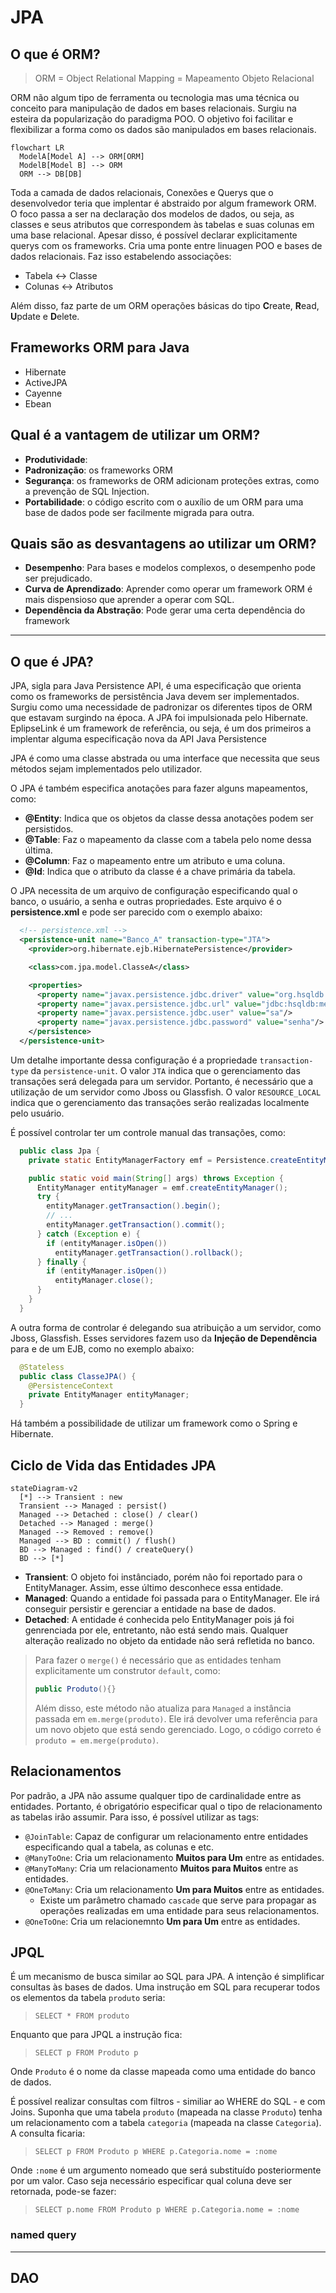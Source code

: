# JPA

## O que é ORM?

> ORM = Object Relational Mapping = Mapeamento Objeto Relacional

ORM não algum tipo de ferramenta ou tecnologia mas uma técnica ou conceito para manipulação de dados em bases relacionais. Surgiu na esteira da popularização do paradigma POO. O objetivo foi facilitar e flexibilizar a forma como os dados são manipulados em bases relacionais.  

```mermaid
flowchart LR
  ModelA[Model A] --> ORM[ORM]
  ModelB[Model B] --> ORM
  ORM --> DB[DB]
```

Toda a camada de dados relacionais, Conexões e Querys que o desenvolvedor teria que implentar é abstraido por algum framework ORM. O foco passa a ser na declaração dos modelos de dados, ou seja, as classes e seus atributos que correspondem às tabelas e suas colunas em uma base relacional. Apesar disso, é possível declarar explicitamente querys com os frameworks. Cria uma ponte entre linuagen POO e bases de dados relacionais. Faz isso estabelendo associações:

- Tabela <-> Classe
- Colunas <-> Atributos

Além disso, faz parte de um ORM operações básicas do tipo **C**reate, **R**ead, **U**pdate e **D**elete.

## Frameworks ORM para Java

- Hibernate
- ActiveJPA
- Cayenne
- Ebean

## Qual é a vantagem de utilizar um ORM?

- **Produtividade**:
- **Padronização**: os frameworks ORM
- **Segurança**: os frameworks de ORM adicionam proteções extras, como a prevenção de SQL Injection.
- **Portabilidade**: o código escrito com o auxílio de um ORM para uma base de dados pode ser facilmente migrada para outra.

## Quais são as desvantagens ao utilizar um ORM?

- **Desempenho**: Para bases e modelos complexos, o desempenho pode ser prejudicado.
- **Curva de Aprendizado**: Aprender como operar um framework ORM é mais dispensioso que aprender a operar com SQL.
- **Dependência da Abstração**: Pode gerar uma certa dependência do framework

---

## O que é JPA?

JPA, sigla para Java Persistence API, é uma especificação que orienta como os frameworks de persistência Java devem ser implementados. Surgiu como uma necessidade de padronizar os diferentes tipos de ORM que estavam surgindo na época. A JPA foi impulsionada pelo Hibernate. EplipseLink é um framework de referência, ou seja, é um dos primeiros a implentar alguma especificação nova da API Java Persistence

JPA é como uma classe abstrada ou uma interface que necessita que seus métodos sejam implementados pelo utilizador.

O JPA é também especifica anotações para fazer alguns mapeamentos, como:

- **@Entity**: Indica que os objetos da classe dessa anotações podem ser persistidos.
- **@Table**: Faz o mapeamento da classe com a tabela pelo nome dessa última.
- **@Column**: Faz o mapeamento entre um atributo e uma coluna.
- **@Id**: Indica que o atributo da classe é a chave primária da tabela.

O JPA necessita de um arquivo de configuração especificando qual o banco, o usuário, a senha e outras propriedades. Este arquivo é o **persistence.xml** e pode ser parecido com o exemplo abaixo:

```xml
  <!-- persistence.xml -->
  <persistence-unit name="Banco_A" transaction-type="JTA">
    <provider>org.hibernate.ejb.HibernatePersistence</provider>

    <class>com.jpa.model.ClasseA</class>

    <properties>
      <property name="javax.persistence.jdbc.driver" value="org.hsqldb.jdbcDriver"/>
      <property name="javax.persistence.jdbc.url" value="jdbc:hsqldb:mem:hibernate"/>
      <property name="javax.persistence.jdbc.user" value="sa"/>
      <property name="javax.persistence.jdbc.password" value="senha"/>
    </persistence>
  </persistence-unit>
```

Um detalhe importante dessa configuração é a propriedade `transaction-type` da `persistence-unit`. O valor `JTA` indica que o gerenciamento das transações será delegada para um servidor. Portanto, é necessário que a utilização de um servidor como Jboss ou Glassfish. O valor `RESOURCE_LOCAL` indica que o gerenciamento das transações serão realizadas localmente pelo usuário.

É possível controlar ter um controle manual das transações, como:

```java
  public class Jpa {
    private static EntityManagerFactory emf = Persistence.createEntityManagerFactory("Banco_A");

    public static void main(String[] args) throws Exception {
      EntityManager entityManager = emf.createEntityManager();
      try {
        entityManager.getTransaction().begin();
        // ...
        entityManager.getTransaction().commit();
      } catch (Exception e) {
        if (entityManager.isOpen())
          entityManager.getTransaction().rollback();
      } finally {
        if (entityManager.isOpen())
          entityManager.close();
      }
    }
  }
```

A outra forma de controlar é delegando sua atribuição a um servidor, como Jboss, Glassfish. Esses servidores fazem uso da **Injeção de Dependência** para e de um EJB, como no exemplo abaixo:

```Java
  @Stateless
  public class ClasseJPA() {
    @PersistenceContext
    private EntityManager entityManager;
  }
```

Há também a possibilidade de utilizar um framework como o Spring e Hibernate.

## Ciclo de Vida das Entidades JPA

```mermaid
stateDiagram-v2
  [*] --> Transient : new
  Transient --> Managed : persist()
  Managed --> Detached : close() / clear()
  Detached --> Managed : merge()
  Managed --> Removed : remove()
  Managed --> BD : commit() / flush()
  BD --> Managed : find() / createQuery()
  BD --> [*]
```

- **Transient**: O objeto foi instânciado, porém não foi reportado para o EntityManager. Assim, esse último desconhece essa entidade.
- **Managed**: Quando a entidade foi passada para o EntityManager. Ele irá conseguir persistir e gerenciar a entidade na base de dados.
- **Detached**: A entidade é conhecida pelo EntityManager pois já foi genrenciada por ele, entretanto, não está sendo mais. Qualquer alteração realizado no objeto da entidade não será refletida no banco.

> Para fazer o `merge()` é necessário que as entidades tenham explicitamente um construtor `default`, como:
>
> ```java
> public Produto(){}
> ```
>
> Além disso, este método não atualiza para `Managed` a instância passada em ``em.merge(produto)``. Ele irá devolver uma referência para um novo objeto que está sendo gerenciado. Logo, o código correto é ``produto = em.merge(produto)``.

## Relacionamentos

Por padrão, a JPA não assume qualquer tipo de cardinalidade entre as entidades. Portanto, é obrigatório especificar qual o tipo de relacionamento as tabelas irão assumir. Para isso, é possível utilizar as tags:

- `@JoinTable`: Capaz de configurar um relacionamento entre entidades especificando qual a tabela, as colunas e etc.
- `@ManyToOne`: Cria um relacionamento **Muitos para Um** entre as entidades.
- `@ManyToMany`: Cria um relacionamento **Muitos para Muitos** entre as entidades.
- `@OneToMany`: Cria um relacionamento **Um para Muitos** entre as entidades.
  - Existe um parâmetro chamado `cascade` que serve para propagar as operações realizadas em uma entidade para seus relacionamentos.
- `@OneToOne`: Cria um relacionemnto **Um para Um** entre as entidades.

## JPQL

É um mecanismo de busca similar ao SQL para JPA. A intenção é simplificar consultas às bases de dados. Uma instrução em SQL para recuperar todos os elementos da tabela `produto` seria:

> ``SELECT * FROM produto``

Enquanto que para JPQL a instrução fica:

> ``SELECT p FROM Produto p``

Onde `Produto` é o nome da classe mapeada como uma entidade do banco de dados.

É possível realizar consultas com filtros - similiar ao WHERE do SQL - e com Joins. Suponha que uma tabela `produto` (mapeada na classe `Produto`) tenha um relacionamento com a tabela `categoria` (mapeada na classe `Categoria`). A consulta ficaria:

> ``SELECT p FROM Produto p WHERE p.Categoria.nome = :nome``

Onde `:nome` é um argumento nomeado que será substituído posteriormente por um valor. Caso seja necessário especificar qual coluna deve ser retornada, pode-se fazer:

> ``SELECT p.nome FROM Produto p WHERE p.Categoria.nome = :nome``

### named query

---

## DAO
